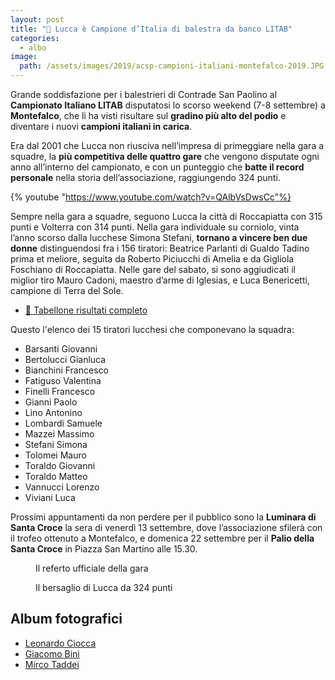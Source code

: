 ```yaml
---
layout: post
title: "🎯 Lucca è Campione d’Italia di balestra da banco LITAB"
categories:
  - albo
image:
  path: /assets/images/2019/acsp-campioni-italiani-montefalco-2019.JPG
---
```


Grande soddisfazione per i balestrieri di Contrade San Paolino al **Campionato
Italiano LITAB** disputatosi lo scorso weekend (7-8 settembre) a **Montefalco**,
che li ha visti risultare sul **gradino più alto del podio** e diventare i nuovi
**campioni italiani in carica**.

<!-- more -->

Era dal 2001 che Lucca non riusciva nell’impresa di primeggiare nella gara a
squadre, la **più competitiva delle quattro gare** che vengono disputate ogni
anno all’interno del campionato, e con un punteggio che **batte il record
personale** nella storia dell’associazione, raggiungendo 324 punti.

{% youtube "https://www.youtube.com/watch?v=QAlbVsDwsCc"%}

Sempre nella gara a squadre, seguono Lucca la città di Roccapiatta con 315 punti
e Volterra con 314 punti. Nella gara individuale su corniolo, vinta l’anno
scorso dalla lucchese Simona Stefani, **tornano a vincere ben due donne**
distinguendosi fra i 156 tiratori: Beatrice Parlanti di Gualdo Tadino prima et
meliore, seguita da Roberto Piciucchi di Amelia e da Gigliola Foschiano di
Roccapiatta. Nelle gare del sabato, si sono aggiudicati il miglior tiro Mauro
Cadoni, maestro d’arme di Iglesias, e Luca Benericetti, campione di Terra del
Sole.

* [:floppy_disk: Tabellone risultati completo](/assets/files/2019/campionato/risultati.pdf)

Questo l'elenco dei 15 tiratori lucchesi che componevano la squadra:

* Barsanti Giovanni
* Bertolucci Gianluca
* Bianchini Francesco
* Fatiguso Valentina
* Finelli Francesco
* Gianni Paolo
* Lino Antonino
* Lombardi Samuele
* Mazzei Massimo
* Stefani Simona
* Tolomei Mauro
* Toraldo Giovanni
* Toraldo Matteo
* Vannucci Lorenzo
* Viviani Luca

Prossimi appuntamenti da non perdere per il pubblico sono la **Luminara di Santa
Croce** la sera di venerdì 13 settembre, dove l’associazione sfilerà con il
trofeo ottenuto a Montefalco, e domenica 22 settembre per il **Palio della Santa
Croce** in Piazza San Martino alle 15.30.

<figure class="align-center">
    <img src="{{ 'assets/images/2019/campionato-italiano-litab-montefalco/referto-gara-lucca.jpg' | absolute_url }}" alt="">
  <figcaption>Il referto ufficiale della gara</figcaption>
</figure>

<figure class="align-center">
    <img src="{{ 'assets/images/2019/campionato-italiano-litab-montefalco/rotella.jpg' | absolute_url }}" alt="">
  <figcaption>Il bersaglio di Lucca da 324 punti</figcaption>
</figure>

## Album fotografici

* [Leonardo Ciocca](https://photos.app.goo.gl/8FhxkHqkGuSrLLGu9)
* [Giacomo Bini](https://photos.app.goo.gl/oztT7Pb4nUJwXVRFA)
* [Mirco Taddei](https://photos.app.goo.gl/gEPFfg4ykuBje8tf8)
